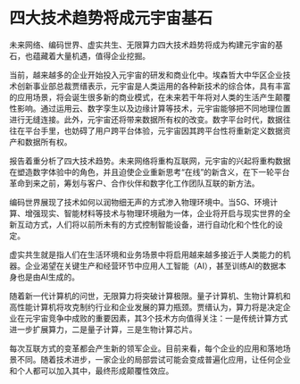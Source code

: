 # 四大技术趋势将成元宇宙基石



未来网络、编码世界、虚实共生、无限算力四大技术趋势将成为构建元宇宙的基石，也蕴藏着大量机遇，值得企业挖掘。

当前，越来越多的企业开始投入元宇宙的研发和商业化中。埃森哲大中华区企业技术创新事业部总裁贾缙表示，元宇宙是人类运用的各种新技术的综合体，具有丰富的应用场景，将会诞生很多新的商业模式，在未来若干年将对人类的生活产生颠覆性影响。通过运用云、数字孪生以及边缘计算等技术，元宇宙能够把不同地理位置进行无缝连接。此外，元宇宙还将带来数据所有权的改变。数字平台时代，数据往往在平台手里，也妨碍了用户跨平台体验，元宇宙因其跨平台性将重新定义数据资产和数据所有权。

报告着重分析了四大技术趋势。未来网络将重构互联网，元宇宙的兴起将重构数据在塑造数字体验中的角色，并且迫使企业重新思考“在线”的新含义，在下一轮平台革命到来之前，筹划与客户、合作伙伴和数字化工作团队互联的新方法。

编码世界展现了技术如何以润物细无声的方式渗入物理环境中。当5G、环境计算、增强现实、智能材料等技术与物理环境融为一体，企业将开启与现实世界的全新互动方式，人们将以前所未有的方式控制智能设备，进行自动化和个性化的设定。

虚实共生就是指人们在生活环境和业务场景中将启用越来越多接近于人类能力的机器。企业渴望在关键生产和经营环节中应用人工智能（AI），甚至训练AI的数据本身也是由AI生成的。

随着新一代计算机的问世，无限算力将突破计算极限。量子计算机、生物计算机和高性能计算机将攻克制约行业和企业发展的算力瓶颈。贾缙认为，算力将是决定企业在元宇宙竞争中成败的重要因素，其3个技术方向值得关注：一是传统计算方式进一步扩展算力，二是量子计算，三是生物计算芯片。

每次互联方式的变革都会产生新的领军企业。目前来看，每个企业的应用和落地场景不同。随着技术进步，一家企业的局部尝试可能会变成普遍化应用，让任何企业和个人都可以加入其中，最终形成颠覆性效应。